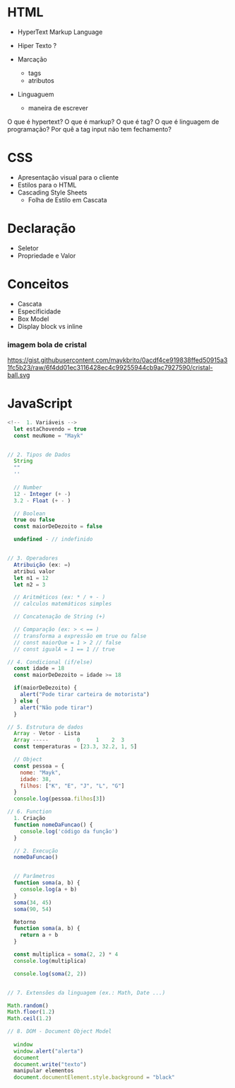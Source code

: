 # HTML

- HyperText Markup Language

- Hiper Texto ?
- Marcação
   - tags
    - atributos
- Linguaguem
   - maneira de escrever

O que é hypertext?
O que é markup?
O que é tag?
O que é linguagem de programação?
Por quê a tag input não tem fechamento?

# CSS

- Apresentação visual para o cliente
- Estilos para o HTML
- Cascading Style Sheets
  - Folha de Estilo em Cascata

# Declaração
- Seletor
- Propriedade e Valor

# Conceitos
- Cascata
- Especificidade
- Box Model
- Display block vs inline


### imagem bola de cristal
https://gist.githubusercontent.com/maykbrito/0acdf4ce919838ffed50915a31fc5b23/raw/6f4dd01ec3116428ec4c99255944cb9ac7927590/cristal-ball.svg

# JavaScript

```js
<!--  1. Variáveis -->
  let estaChovendo = true
  const meuNome = "Mayk"


// 2. Tipos de Dados 
  String
  ""
  ''
  
  // Number
  12 - Integer (+ -)
  3.2 - Float (+ - )

  // Boolean
  true ou false
  const maiorDeDezoito = false

  undefined - // indefinido


// 3. Operadores
  Atribuição (ex: =)
  atribui valor
  let n1 = 12
  let n2 = 3 

  // Aritméticos (ex: * / + - )
  // calculos matemáticos simples

  // Concatenação de String (+)

  // Comparação (ex: > < == )
  // transforma a expressão em true ou false
  // const maiorQue = 1 > 2 // false
  // const igualA = 1 == 1 // true

// 4. Condicional (if/else)
  const idade = 18
  const maiorDeDezoito = idade >= 18 

  if(maiorDeDezoito) {
    alert("Pode tirar carteira de motorista")
  } else {
    alert("Não pode tirar")
  }

// 5. Estrutura de dados
  Array - Vetor - Lista
  Array -----         0     1    2  3
  const temperaturas = [23.3, 32.2, 1, 5]

  // Object
  const pessoa = {
    nome: "Mayk",
    idade: 38,
    filhos: ["K", "E", "J", "L", "G"]
  }
  console.log(pessoa.filhos[3])

// 6. Function
  1. Criação 
  function nomeDaFuncao() {
    console.log('código da função')
  }

  // 2. Execução
  nomeDaFuncao()


  // Parâmetros
  function soma(a, b) {
    console.log(a + b)
  }
  soma(34, 45)
  soma(90, 54)

  Retorno
  function soma(a, b) {
    return a + b
  }

  const multiplica = soma(2, 2) * 4
  console.log(multiplica)

  console.log(soma(2, 2))


// 7. Extensões da linguagem (ex.: Math, Date ...)

Math.random()
Math.floor(1.2)
Math.ceil(1.2)

// 8. DOM - Document Object Model 
  
  window
  window.alert("alerta")
  document
  document.write("texto")
  manipular elementos
  document.documentElement.style.background = "black"
```


